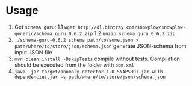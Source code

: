 # Usage
1. Get `schema guru`:
    1.1 `wget http://dl.bintray.com/snowplow/snowplow-generic/schema_guru_0.6.2.zip`
    1.2 `unzip schema_guru_0.6.2.zip`
2. `./schema-guru-0.6.2 schema path/to/some.json > path/where/to/store/json/schema.json` generate JSON-schema from input JSON file
3. `mvn clean install -DskipTests` compile without tests. Compilation should be executed from the folder with `pom.xml`
4. `java -jar target/anomaly-detector-1.0-SNAPSHOT-jar-with-dependencies.jar -s path/where/to/store/json/schema.json`


